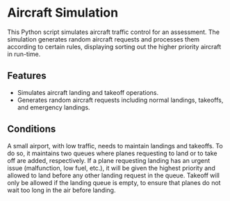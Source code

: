 # Aircraft Simulation

This Python script simulates aircraft traffic control for an assessment. The simulation generates random aircraft requests and processes them according to certain rules, displaying sorting out the higher priority aircraft in run-time.

## Features

- Simulates aircraft landing and takeoff operations.
- Generates random aircraft requests including normal landings, takeoffs, and emergency landings.

## Conditions

A small airport, with low traffic, needs to maintain landings and takeoffs. To do so, it maintains two queues where planes requesting to land or to take off are added, respectively.
If a plane requesting landing has an urgent issue (malfunction, low fuel, etc.), it will be given the highest priority and allowed to land before any other landing request in the queue.
Takeoff will only be allowed if the landing queue is empty, to ensure that planes do not wait too long in the air before landing.